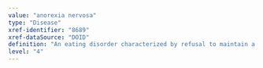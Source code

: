```yaml
---
value: "anorexia nervosa"
type: "Disease"
xref-identifier: "8689"
xref-dataSource: "DOID"
definition: "An eating disorder characterized by refusal to maintain a healthy body weight, and an obsessive fear of gaining weight due to a distorted self image."
level: "4"
---
```

